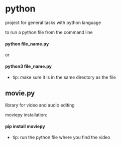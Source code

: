 # python

project for general tasks with python language

to run a python file from the command line
#### python file_name.py
or
#### python3 file_name.py

* tip: make sure it is in the same directory as the file

## movie.py

library for video and audio editing

moviepy installation:
#### pip install moviepy

* tip: run the python file where you find the video
